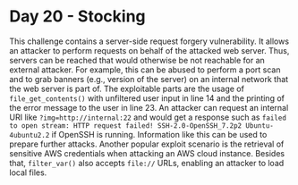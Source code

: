 # Day 20 - Stocking

This challenge contains a server-side request forgery vulnerability. It
allows an attacker to perform requests on behalf of the attacked web
server. Thus, servers can be reached that would otherwise be not
reachable for an external attacker. For example, this can be abused to
perform a port scan and to grab banners (e.g., version of the server) on
an internal network that the web server is part of. The exploitable
parts are the usage of `file_get_contents()` with unfiltered user input
in line 14 and the printing of the error message to the user in line 23.
An attacker can request an internal URI like `?img=http://internal:22`
and would get a response such as
`failed to open stream: HTTP request failed! SSH-2.0-OpenSSH_7.2p2 Ubuntu-4ubuntu2.2`
if OpenSSH is running. Information like this can be used to prepare
further attacks. Another popular exploit scenario is the retrieval of
sensitive AWS credentials when attacking an AWS cloud instance. Besides
that, `filter_var()` also accepts `file://` URLs, enabling an attacker
to load local files.
